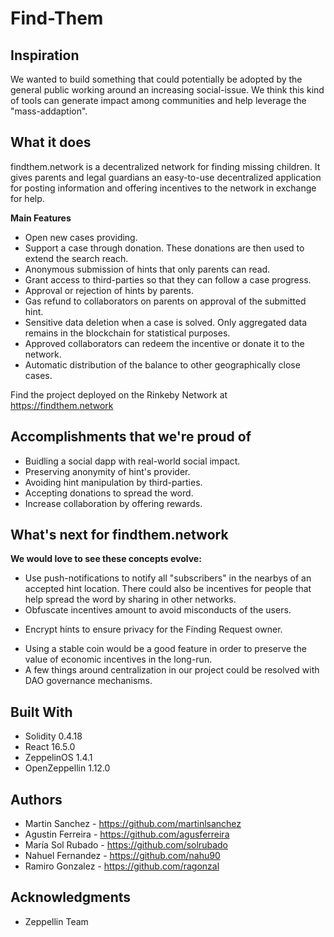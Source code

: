 # Find-Them

## Inspiration

We wanted to build something that could potentially be adopted by the general public working around an increasing social-issue. We think this kind of tools can generate impact among communities and help leverage the "mass-addaption".

## What it does

findthem.network is a decentralized network for finding missing children. It gives parents and legal guardians an easy-to-use decentralized application for posting information and offering incentives to the network in exchange for help.

**Main Features**

- Open new cases providing.
- Support a case through donation. These donations are then used to extend the search reach.
- Anonymous submission of hints that only parents can read.
- Grant access to third-parties so that they can follow a case progress.
- Approval or rejection of hints by parents.
- Gas refund to collaborators on parents on approval of the submitted hint.
- Sensitive data deletion when a case is solved. Only aggregated data remains in the blockchain for statistical purposes.
- Approved collaborators can redeem the incentive or donate it to the network.
- Automatic distribution of the balance to other geographically close cases.

Find the project deployed on the Rinkeby Network at https://findthem.network

## Accomplishments that we're proud of

- Buidling a social dapp with real-world social impact.
- Preserving anonymity of hint's provider.
- Avoiding hint manipulation by third-parties.
- Accepting donations to spread the word.
- Increase collaboration by offering rewards.

## What's next for findthem.network

**We would love to see these concepts evolve:**

- Use push-notifications to notify all "subscribers" in the nearbys of an accepted hint location. There could also be incentives for people that help spread the word by sharing in other networks.
- Obfuscate incentives amount to avoid misconducts of the users.
* Encrypt hints to ensure privacy for the Finding Request owner.
- Using a stable coin would be a good feature in order to preserve the value of economic incentives in the long-run.
- A few things around centralization in our project could be resolved with DAO governance mechanisms.


## Built With
* Solidity 0.4.18
* React 16.5.0
* ZeppelinOS 1.4.1
* OpenZeppellin 1.12.0


## Authors
* Martin Sanchez - https://github.com/martinlsanchez
* Agustin Ferreira - https://github.com/agusferreira
* María Sol Rubado - https://github.com/solrubado
* Nahuel Fernandez - https://github.com/nahu90
* Ramiro Gonzalez - https://github.com/ragonzal

## Acknowledgments
* Zeppellin Team



